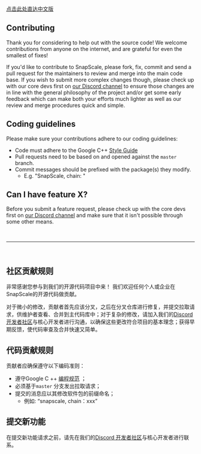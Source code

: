 
<a href="#chinese">点击此处直达中文版 </a>


## Contributing

Thank you for considering to help out with the source code! We welcome 
contributions from anyone on the internet, and are grateful for even the 
smallest of fixes!

If you'd like to contribute to SnapScale, please fork, fix, commit and send a 
pull request for the maintainers to review and merge into the main code base. If
you wish to submit more complex changes though, please check up with our core 
devs first on [our Discord channel](https://discord.gg/wKkjUnQ) to 
ensure those changes are in line with the general philosophy of the project 
and/or get some early feedback which can make both your efforts much lighter as
well as our review and merge procedures quick and simple.

## Coding guidelines

Please make sure your contributions adhere to our coding guidelines:

 * Code must adhere to the Google C++ 
[Style Guide](https://google.github.io/styleguide/cppguide.html) 
 * Pull requests need to be based on and opened against the `master` branch.
 * Commit messages should be prefixed with the package(s) they modify.
   * E.g. "SnapScale, chain: "

## Can I have feature X?

Before you submit a feature request, please check up with the core 
devs first on [our Discord channel](https://discord.gg/wKkjUnQ) and make sure that it isn't 
possible through some other means. <br>

<br>

---

<a id="chinese"></a><br>
## 社区贡献规则

非常感谢您参与到我们的开源代码项目中来！ 我们欢迎任何个人或企业在SnapScale的开源代码做贡献。


对于微小的修改，贡献者首先应该分叉，之后在分叉仓库进行修复，并提交拉取请求，供维护者查看、合并到主代码库中；对于复杂的修改，请加入我们的[Discord 开发者社区](https://discord.gg/wKkjUnQ)与核心开发者进行沟通，以确保这些更改符合项目的基本理念；获得早期反馈，使代码审查及合并快速又简单。

## 代码贡献规则

贡献者应确保遵守以下编码准则：

 * 遵守Google C ++ 
[编程规范](https://google.github.io/styleguide/cppguide.html) ；
 * 必须基于`master` 分支发出拉取请求；
 * 提交的消息应以其修改软件包的前缀命名；
   * 例如: “snapscale, chain：xxx”

## 提交新功能

在提交新功能请求之前，请先在我们的[Discord 开发者社区](https://discord.gg/wKkjUnQ)与核心开发者进行联系。
